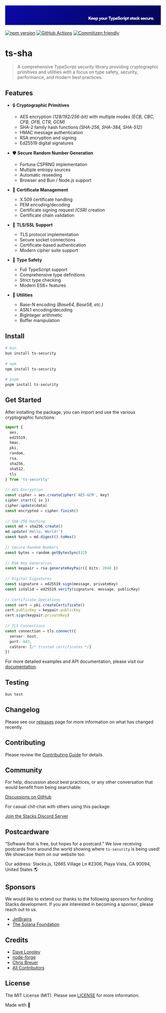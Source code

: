 <p align="center"><img src="../../.github/art/cover.jpg" alt="Social Card of this repo"></p>

[![npm version][npm-version-src]][npm-version-href]
[![GitHub Actions][github-actions-src]][github-actions-href]
[![Commitizen friendly](https://img.shields.io/badge/commitizen-friendly-brightgreen.svg)](http://commitizen.github.io/cz-cli/)
<!-- [![npm downloads][npm-downloads-src]][npm-downloads-href] -->
<!-- [![Codecov][codecov-src]][codecov-href] -->

# ts-sha

> A comprehensive TypeScript security library providing cryptographic primitives and utilities with a focus on type safety, security, performance, and modern best practices.

## Features

- 🔒 **Cryptographic Primitives**
  - AES encryption _(128/192/256-bit)_ with multiple modes _(ECB, CBC, CFB, OFB, CTR, GCM)_
  - SHA-2 family hash functions _(SHA-256, SHA-384, SHA-512)_
  - HMAC message authentication
  - RSA encryption and signing
  - Ed25519 digital signatures

- 🛡️ **Secure Random Number Generation**
  - Fortuna CSPRNG implementation
  - Multiple entropy sources
  - Automatic reseeding
  - Browser and Bun / Node.js support

- 📜 **Certificate Management**
  - X.509 certificate handling
  - PEM encoding/decoding
  - Certificate signing request _(CSR)_ creation
  - Certificate chain validation

- 🔐 **TLS/SSL Support**
  - TLS protocol implementation
  - Secure socket connections
  - Certificate-based authentication
  - Modern cipher suite support

- 🎯 **Type Safety**
  - Full TypeScript support
  - Comprehensive type definitions
  - Strict type checking
  - Modern ES6+ features

- 🧰 **Utilities**
  - Base-N encoding _(Base64, Base58, etc.)_
  - ASN.1 encoding/decoding
  - BigInteger arithmetic
  - Buffer manipulation

## Install

```bash
# bun
bun install ts-security

# npm
npm install ts-security

# pnpm
pnpm install ts-security
```

## Get Started

After installing the package, you can import and use the various cryptographic functions:

```ts
import {
  aes,
  ed25519,
  hmac,
  pki,
  random,
  rsa,
  sha256,
  sha512,
  tls
} from 'ts-security'

// AES Encryption
const cipher = aes.createCipher('AES-GCM', key)
cipher.start({ iv })
cipher.update(data)
const encrypted = cipher.finish()

// SHA-256 Hashing
const md = sha256.create()
md.update('Hello, World!')
const hash = md.digest().toHex()

// Secure Random Numbers
const bytes = random.getBytesSync(32)

// RSA Key Generation
const keypair = rsa.generateKeyPair({ bits: 2048 })

// Digital Signatures
const signature = ed25519.sign(message, privateKey)
const isValid = ed25519.verify(signature, message, publicKey)

// Certificate Operations
const cert = pki.createCertificate()
cert.publicKey = keypair.publicKey
cert.sign(keypair.privateKey)

// TLS Connections
const connection = tls.connect({
  server: host,
  port: 443,
  caStore: [/* trusted certificates */]
})
```

For more detailed examples and API documentation, please visit our [documentation](https://ts-security.stacksjs.org).

## Testing

```bash
bun test
```

## Changelog

Please see our [releases](https://github.com/stacksjs/ts-security/releases) page for more information on what has changed recently.

## Contributing

Please review the [Contributing Guide](https://github.com/stacksjs/contributing) for details.

## Community

For help, discussion about best practices, or any other conversation that would benefit from being searchable:

[Discussions on GitHub](https://github.com/stacksjs/stacks/discussions)

For casual chit-chat with others using this package:

[Join the Stacks Discord Server](https://discord.gg/stacksjs)

## Postcardware

“Software that is free, but hopes for a postcard.” We love receiving postcards from around the world showing where `ts-security` is being used! We showcase them on our website too.

Our address: Stacks.js, 12665 Village Ln #2306, Playa Vista, CA 90094, United States 🌎

## Sponsors

We would like to extend our thanks to the following sponsors for funding Stacks development. If you are interested in becoming a sponsor, please reach out to us.

- [JetBrains](https://www.jetbrains.com/)
- [The Solana Foundation](https://solana.com/)

## Credits

- [Dave Longley](https://github.com/dlongley)
- [node-forge](https://github.com/digitalbazaar/forge)
- [Chris Breuer](https://github.com/chrisbbreuer)
- [All Contributors](../../contributors)

## License

The MIT License (MIT). Please see [LICENSE](https://github.com/stacksjs/stacks/tree/main/LICENSE.md) for more information.

Made with 💙

<!-- Badges -->
[npm-version-src]: https://img.shields.io/npm/v/@stacksjs/ts-security?style=flat-square
[npm-version-href]: https://npmjs.com/package/@stacksjs/ts-security
[github-actions-src]: https://img.shields.io/github/actions/workflow/status/stacksjs/ts-security/ci.yml?style=flat-square&branch=main
[github-actions-href]: https://github.com/stacksjs/ts-security/actions?query=workflow%3Aci

<!-- [codecov-src]: https://img.shields.io/codecov/c/gh/stacksjs/ts-security/main?style=flat-square
[codecov-href]: https://codecov.io/gh/stacksjs/ts-security -->
